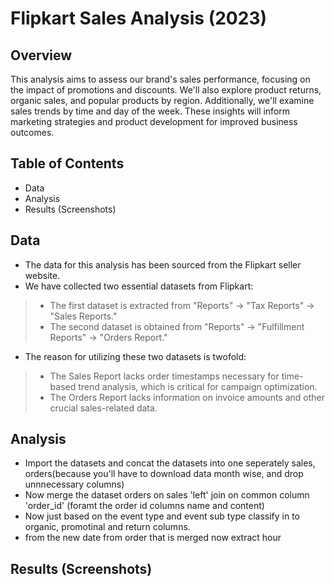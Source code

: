 # Flipkart Sales Analysis (2023)

## Overview

This analysis aims to assess our brand's sales performance, focusing on the impact of promotions and discounts. We'll also explore product returns, organic sales, and popular products by region. Additionally, we'll examine sales trends by time and day of the week. These insights will inform marketing strategies and product development for improved business outcomes.

## Table of Contents

- Data
- Analysis
- Results (Screenshots)

## Data

- The data for this analysis has been sourced from the Flipkart seller website.
- We have collected two essential datasets from Flipkart:
> - The first dataset is extracted from "Reports" -> "Tax Reports" -> "Sales Reports."
> - The second dataset is obtained from "Reports" -> "Fulfillment Reports" -> "Orders Report."
- The reason for utilizing these two datasets is twofold:
> - The Sales Report lacks order timestamps necessary for time-based trend analysis, which is critical for campaign optimization.
> - The Orders Report lacks information on invoice amounts and other crucial sales-related data.

## Analysis

- Import the datasets and concat the datasets into one seperately sales, orders(because you'll have to download data month wise, and drop unnnecessary columns)
- Now merge the dataset orders on sales 'left' join on common column 'order_id' (foramt the order id columns name and content)
- Now just based on the event type and event sub type classify in to organic, promotinal and return columns.
- from the new date from order that is merged now extract hour

## Results (Screenshots)
